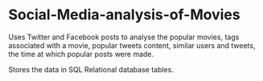 # Social-Media-analysis-of-Movies

Uses Twitter and Facebook posts to analyse the popular movies, tags associated with a movie, popular tweets content, similar users and tweets, the time at which popular posts were made.

Stores the data in SQL Relational database tables. 
